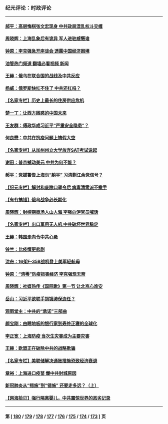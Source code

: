 ### 纪元评论：时政评论
---
#### [郝平：高层悔棋张文宏现身 中共政局混乱权斗交缠](../../pages/nsc1025/n13707451.md?04100330) 
#### [周晓辉：上海乱象后有诡异 军人进驻威慑谁](../../pages/nsc1025/n13707146.md?04100330) 
#### [钟原：李克强急开座谈会 透露中国经济困境](../../pages/nsc1025/n13706200.md?04100330) 
#### [油管热门频道 翻墙必看视频 新闻](ok?04100330)
#### [王赫：俄乌在联合国的战线及中共反应](../../pages/nsc1025/n13705688.md?04100330) 
#### [杨威：俄罗斯快扛不住了 中共还扛吗？](../../pages/nsc1025/n13705953.md?04100330) 
#### [【名家专栏】历史上最长的住房供应危机](../../pages/nsc1025/n13704802.md?04100330) 
#### [楚一丁：让西方困惑的中国未来](../../pages/nsc1025/n13695518.md?04100330) 
#### [王友群：傅政华成习近平“严重安全隐患”？](../../pages/nsc1025/n13702581.md?04100330) 
#### [何良懋：中共在抗疫问题上搞假大空](../../pages/nsc1025/n13703520.md?04100330) 
#### [【名家专栏】从加州州立大学放弃SAT考试说起](../../pages/nsc1025/n13703336.md?04100330) 
#### [谢田：普京撼动美元 中共为何不能？](../../pages/nsc1025/n13703095.md?04100330) 
#### [郝平：党媒警告上海勿“躺平” 习清剿江余党信号？](../../pages/nsc1025/n13703031.md?04100330) 
#### [【纪元专栏】解封和废除口罩令后 病毒清零派不撒手](../../pages/nsc1025/n13702905.md?04100330) 
#### [【有冇搞错】俄乌战争必长期化](../../pages/nsc1025/n13700356.md?04100330) 
#### [周晓辉：封控期商场人山人海 李强向沪官员喊话](../../pages/nsc1025/n13701364.md?04100330) 
#### [【名家专栏】出口军用无人机 中共破坏世界稳定](../../pages/nsc1025/n13699664.md?04100330) 
#### [王赫：韩国走向令中共心悬](../../pages/nsc1025/n13701470.md?04100330) 
#### [铃兰：比疫情更悲剧](../../pages/nsc1025/n13701382.md?04100330) 
#### [沈舟：16架F-35B战机登上美军轻航母](../../pages/nsc1025/n13701002.md?04100330) 
#### [钟原：“清零”防疫损害经济 李克强现无奈](../../pages/nsc1025/n13700280.md?04100330) 
#### [周晓辉：社媒热传《国际歌》第一节 让北京心难安](../../pages/nsc1025/n13700202.md?04100330) 
#### [岳山：习近平欲联手胡锦涛保连任？](../../pages/nsc1025/n13699342.md?04100330) 
#### [观雨堂主：中共的“承诺”三部曲](../../pages/nsc1025/n13699263.md?04100330) 
#### [颜宝刚：由睡地板的银行家到寿终正寝的全球化](../../pages/nsc1025/n13699173.md?04100330) 
#### [李正宽：上海防疫 当次生灾害成为主要灾害](../../pages/nsc1025/n13698789.md?04100330) 
#### [王赫：欧盟正在破除中共的战略欺骗](../../pages/nsc1025/n13697877.md?04100330) 
#### [【名家专栏】美联储解决通胀措施恐致经济衰退](../../pages/nsc1025/n13697010.md?04100330) 
#### [章裕：上海进口疫苗 爆中共封城原因](../../pages/nsc1025/n13696731.md?04100330) 
#### [新冠肺炎从“措施”到“错施” 还要走多远？（上）](../../pages/nsc1025/n13696709.md?04100330) 
#### [【网海拾贝】强行隔离婴儿，中共震惊世界的恶劣记录](../../pages/nsc1025/n13696703.md?04100330) 

---
#### 第 [ [180](./180.md?04100330) / [179](./179.md?04100330) / [178](./178.md?04100330) / [177](./177.md?04100330) / [176](./176.md?04100330) / [175](./175.md?04100330) / [174](./174.md?04100330) / [173](./173.md?04100330) ] 页
